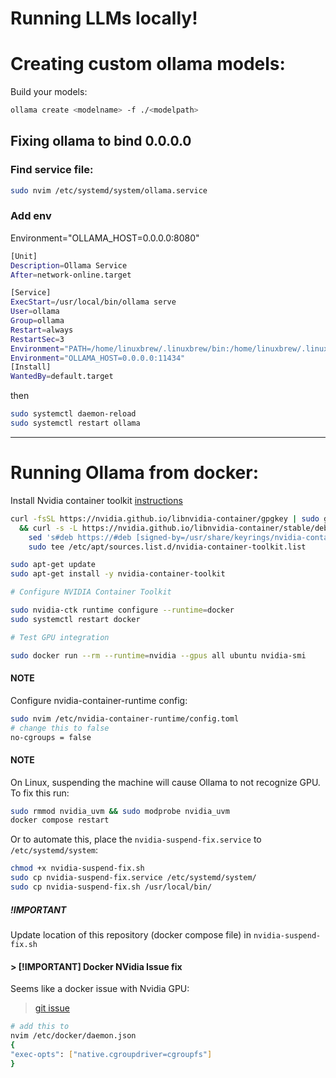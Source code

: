 # Running LLMs locally!

# Creating custom ollama models:

Build your models:

```sh
ollama create <modelname> -f ./<modelpath>
```

## Fixing ollama to bind 0.0.0.0

### Find service file:

```sh
sudo nvim /etc/systemd/system/ollama.service
```

### Add env

Environment="OLLAMA_HOST=0.0.0.0:8080"

```sh
[Unit]
Description=Ollama Service
After=network-online.target

[Service]
ExecStart=/usr/local/bin/ollama serve
User=ollama
Group=ollama
Restart=always
RestartSec=3
Environment="PATH=/home/linuxbrew/.linuxbrew/bin:/home/linuxbrew/.linuxbrew/sbin:/home/benkalmus/.nix-profile/bin:/home/benkalmus/.local/bin:/home/benkalmus/.npm-global/bin:/home/benkalmus/.local/bin:/home/benkalmus/.asdf/bin:/usr/local/cuda-12/bin:/usr/local/sbin:/usr/local/bin:/usr/sbin:/usr/bin:/sbin:/bin:/usr/games:/usr/local/games:/snap/bin:/home/benkalmus/.asdf/shims:/usr/local/cuda/bin:/usr/local/go/bin"
Environment="OLLAMA_HOST=0.0.0.0:11434"
[Install]
WantedBy=default.target
```

then

```sh
sudo systemctl daemon-reload
sudo systemctl restart ollama
```

---

# Running Ollama from docker:

Install Nvidia container toolkit
[instructions](https://docs.nvidia.com/datacenter/cloud-native/container-toolkit/latest/install-guide.html)

```sh
curl -fsSL https://nvidia.github.io/libnvidia-container/gpgkey | sudo gpg --dearmor -o /usr/share/keyrings/nvidia-container-toolkit-keyring.gpg \
  && curl -s -L https://nvidia.github.io/libnvidia-container/stable/deb/nvidia-container-toolkit.list | \
    sed 's#deb https://#deb [signed-by=/usr/share/keyrings/nvidia-container-toolkit-keyring.gpg] https://#g' | \
    sudo tee /etc/apt/sources.list.d/nvidia-container-toolkit.list

sudo apt-get update
sudo apt-get install -y nvidia-container-toolkit

# Configure NVIDIA Container Toolkit

sudo nvidia-ctk runtime configure --runtime=docker
sudo systemctl restart docker

# Test GPU integration

sudo docker run --rm --runtime=nvidia --gpus all ubuntu nvidia-smi
```

#### NOTE

Configure nvidia-container-runtime config:

```sh
sudo nvim /etc/nvidia-container-runtime/config.toml
# change this to false
no-cgroups = false
```

#### NOTE

On Linux, suspending the machine will cause Ollama to not recognize GPU. To fix this run:

```sh
sudo rmmod nvidia_uvm && sudo modprobe nvidia_uvm
docker compose restart
```

Or to automate this, place the `nvidia-suspend-fix.service` to `/etc/systemd/system`:

```sh
chmod +x nvidia-suspend-fix.sh
sudo cp nvidia-suspend-fix.service /etc/systemd/system/
sudo cp nvidia-suspend-fix.sh /usr/local/bin/
```

##### !**IMPORTANT**

Update location of this repository (docker compose file) in `nvidia-suspend-fix.sh`

#### > [!IMPORTANT] Docker NVidia Issue fix

Seems like a docker issue with Nvidia GPU:

> [git issue](https://github.com/ollama/ollama/issues/4604)

```sh
# add this to
nvim /etc/docker/daemon.json
{
"exec-opts": ["native.cgroupdriver=cgroupfs"]
}
```

